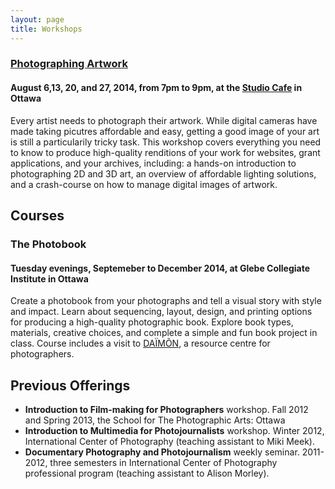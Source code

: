 ```yaml
---
layout: page
title: Workshops
---
```


### [Photographing Artwork](http://crystalbeshara.com/studio-cafe-classes/photographing-your-art)<a name="photographing-artwork"></a>

#### August 6,13, 20, and 27, 2014, from 7pm to 9pm, at the [Studio Cafe](http://www.thestudiocafe.ca/) in Ottawa

Every artist needs to photograph their artwork. While digital cameras have made taking picutres affordable and easy, getting a good image of your art is still a particularily tricky task. This workshop covers everything you need to know to produce high-quality renditions of your work for websites, grant applications, and your archives, including: a hands-on introduction to photographing 2D and 3D art, an overview of affordable lighting solutions, and a crash-course on how to manage digital images of artwork.

## Courses

### The Photobook<a name="photobook"></a>

#### Tuesday evenings, Septemeber to December 2014, at Glebe Collegiate Institute in Ottawa

Create a photobook from your photographs and tell a visual story with style and impact. Learn about sequencing, layout, design, and printing options for producing a high-quality photographic book. Explore book types, materials, creative choices, and complete a simple and fun book project in class. Course includes a visit to [DAÏMÕN](http://daimon.qc.ca/), a resource centre for photographers.

<!-- ## Articles and Tutorials 

## Essays

## Interviews -->

## Previous Offerings

- **Introduction to Film-making for Photographers** workshop. Fall 2012 and Spring 2013, the School for The Photographic Arts: Ottawa
- **Introduction to Multimedia for Photojournalists** workshop. Winter 2012, International Center of Photography (teaching assistant to Miki Meek).
- **Documentary Photography and Photojournalism** weekly seminar. 2011-2012, three semesters in International Center of Photography professional program (teaching assistant to Alison Morley).